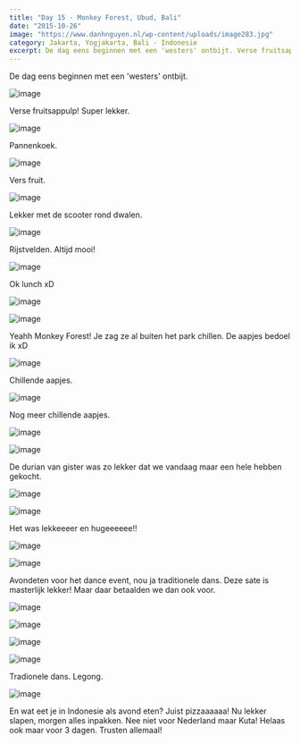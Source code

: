 ```yaml
---
title: "Day 15 - Monkey Forest, Ubud, Bali"
date: "2015-10-26"
image: "https://www.danhnguyen.nl/wp-content/uploads/image283.jpg"
category: Jakarta, Yogjakarta, Bali - Indonesie
excerpt: De dag eens beginnen met een 'westers' ontbijt. Verse fruitsappulp! Super lekker...
---
```


De dag eens beginnen met een 'westers' ontbijt.

![image](https://www.danhnguyen.nl/wp-content/uploads/image275-1024x576.jpg)

Verse fruitsappulp! Super lekker.

![image](https://www.danhnguyen.nl/wp-content/uploads/image276-1024x576.jpg)

Pannenkoek.

![image](https://www.danhnguyen.nl/wp-content/uploads/image277-1024x576.jpg)

Vers fruit.

![image](https://www.danhnguyen.nl/wp-content/uploads/image279-1024x576.jpg)

Lekker met de scooter rond dwalen.

![image](https://www.danhnguyen.nl/wp-content/uploads/image278-1024x576.jpg)

Rijstvelden. Altijd mooi!

![image](https://www.danhnguyen.nl/wp-content/uploads/image280-1024x576.jpg)

Ok lunch xD

![image](https://www.danhnguyen.nl/wp-content/uploads/image289-1024x576.jpg)


![image](https://www.danhnguyen.nl/wp-content/uploads/image281-1024x576.jpg)

Yeahh Monkey Forest! Je zag ze al buiten het park chillen. De aapjes bedoel ik xD

![image](https://www.danhnguyen.nl/wp-content/uploads/image283-1024x576.jpg)

Chillende aapjes.

<!-- \[video mp4="http://www.danhnguyen.nl/wp-content/uploads/IMG\_0866.mp4"\]\[/video\] -->


![image](https://www.danhnguyen.nl/wp-content/uploads/image290-1024x576.jpg)

Nog meer chillende aapjes.

![image](https://www.danhnguyen.nl/wp-content/uploads/image284-1024x576.jpg)

![image](https://www.danhnguyen.nl/wp-content/uploads/image286-1024x576.jpg)

De durian van gister was zo lekker dat we vandaag maar een hele hebben gekocht.

![image](https://www.danhnguyen.nl/wp-content/uploads/image287-1024x576.jpg)

![image](https://www.danhnguyen.nl/wp-content/uploads/image288-1024x576.jpg)

Het was lekkeeeer en hugeeeeee!!

![image](https://www.danhnguyen.nl/wp-content/uploads/image295-1024x576.jpg)

![image](https://www.danhnguyen.nl/wp-content/uploads/image296-1024x576.jpg)

Avondeten voor het dance event, nou ja traditionele dans. Deze sate is masterlijk lekker! Maar daar betaalden we dan ook voor.

![image](https://www.danhnguyen.nl/wp-content/uploads/image291-1024x576.jpg)

![image](https://www.danhnguyen.nl/wp-content/uploads/image292-1024x576.jpg)

![image](https://www.danhnguyen.nl/wp-content/uploads/image293-e1445782274994-1024x1820.jpg)

![image](https://www.danhnguyen.nl/wp-content/uploads/image297-1024x576.jpg)

Tradionele dans. Legong.

![image](https://www.danhnguyen.nl/wp-content/uploads/image294-1024x576.jpg)

En wat eet je in Indonesie als avond eten? Juist pizzaaaaaa!
Nu lekker slapen, morgen alles inpakken. Nee niet voor Nederland maar Kuta! Helaas ook maar voor 3 dagen. Trusten allemaal!
